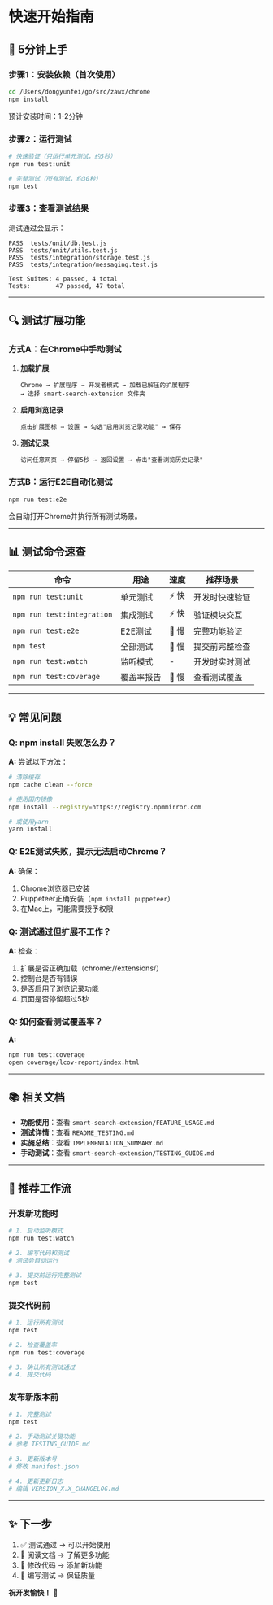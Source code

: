 # 快速开始指南

## 🚀 5分钟上手

### 步骤1：安装依赖（首次使用）

```bash
cd /Users/dongyunfei/go/src/zawx/chrome
npm install
```

预计安装时间：1-2分钟

### 步骤2：运行测试

```bash
# 快速验证（只运行单元测试，约5秒）
npm run test:unit

# 完整测试（所有测试，约30秒）
npm test
```

### 步骤3：查看测试结果

测试通过会显示：
```
PASS  tests/unit/db.test.js
PASS  tests/unit/utils.test.js
PASS  tests/integration/storage.test.js
PASS  tests/integration/messaging.test.js

Test Suites: 4 passed, 4 total
Tests:       47 passed, 47 total
```

---

## 🔍 测试扩展功能

### 方式A：在Chrome中手动测试

1. **加载扩展**
   ```
   Chrome → 扩展程序 → 开发者模式 → 加载已解压的扩展程序
   → 选择 smart-search-extension 文件夹
   ```

2. **启用浏览记录**
   ```
   点击扩展图标 → 设置 → 勾选"启用浏览记录功能" → 保存
   ```

3. **测试记录**
   ```
   访问任意网页 → 停留5秒 → 返回设置 → 点击"查看浏览历史记录"
   ```

### 方式B：运行E2E自动化测试

```bash
npm run test:e2e
```

会自动打开Chrome并执行所有测试场景。

---

## 📊 测试命令速查

| 命令 | 用途 | 速度 | 推荐场景 |
|------|------|------|---------|
| `npm run test:unit` | 单元测试 | ⚡ 快 | 开发时快速验证 |
| `npm run test:integration` | 集成测试 | ⚡ 快 | 验证模块交互 |
| `npm run test:e2e` | E2E测试 | 🐢 慢 | 完整功能验证 |
| `npm test` | 全部测试 | 🐢 慢 | 提交前完整检查 |
| `npm run test:watch` | 监听模式 | - | 开发时实时测试 |
| `npm run test:coverage` | 覆盖率报告 | 🐢 慢 | 查看测试覆盖 |

---

## 💡 常见问题

### Q: npm install 失败怎么办？

**A:** 尝试以下方法：
```bash
# 清除缓存
npm cache clean --force

# 使用国内镜像
npm install --registry=https://registry.npmmirror.com

# 或使用yarn
yarn install
```

### Q: E2E测试失败，提示无法启动Chrome？

**A:** 确保：
1. Chrome浏览器已安装
2. Puppeteer正确安装（`npm install puppeteer`）
3. 在Mac上，可能需要授予权限

### Q: 测试通过但扩展不工作？

**A:** 检查：
1. 扩展是否正确加载（chrome://extensions/）
2. 控制台是否有错误
3. 是否启用了浏览记录功能
4. 页面是否停留超过5秒

### Q: 如何查看测试覆盖率？

**A:** 
```bash
npm run test:coverage
open coverage/lcov-report/index.html
```

---

## 📚 相关文档

- **功能使用**：查看 `smart-search-extension/FEATURE_USAGE.md`
- **测试详情**：查看 `README_TESTING.md`
- **实施总结**：查看 `IMPLEMENTATION_SUMMARY.md`
- **手动测试**：查看 `smart-search-extension/TESTING_GUIDE.md`

---

## 🎯 推荐工作流

### 开发新功能时

```bash
# 1. 启动监听模式
npm run test:watch

# 2. 编写代码和测试
# 测试会自动运行

# 3. 提交前运行完整测试
npm test
```

### 提交代码前

```bash
# 1. 运行所有测试
npm test

# 2. 检查覆盖率
npm run test:coverage

# 3. 确认所有测试通过
# 4. 提交代码
```

### 发布新版本前

```bash
# 1. 完整测试
npm test

# 2. 手动测试关键功能
# 参考 TESTING_GUIDE.md

# 3. 更新版本号
# 修改 manifest.json

# 4. 更新更新日志
# 编辑 VERSION_X.X_CHANGELOG.md
```

---

## ✨ 下一步

1. ✅ 测试通过 → 可以开始使用
2. 📖 阅读文档 → 了解更多功能
3. 🔧 修改代码 → 添加新功能
4. 🧪 编写测试 → 保证质量

**祝开发愉快！** 🎉

